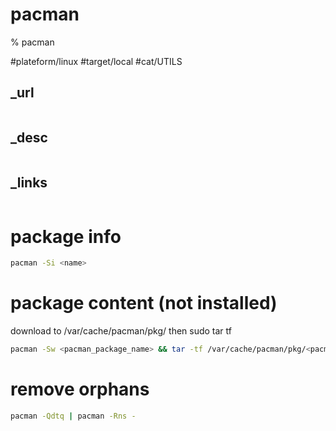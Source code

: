 # pacman

% pacman

#plateform/linux  #target/local  #cat/UTILS 


## _url
```
```

## _desc
```

```

## _links
```
```


# package info
```bash
pacman -Si <name>
```


# package content (not installed)
download to /var/cache/pacman/pkg/ then sudo tar tf 
```bash
pacman -Sw <pacman_package_name> && tar -tf /var/cache/pacman/pkg/<pacman_package_name>*
```


# remove orphans
```bash
pacman -Qdtq | pacman -Rns -
```